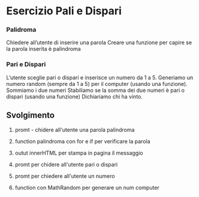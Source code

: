 Esercizio Pali e Dispari
===
### Palidroma
Chiedere all’utente di inserire una parola
Creare una funzione per capire se la parola inserita è palindroma

### Pari e Dispari
L’utente sceglie pari o dispari e inserisce un numero da 1 a 5.
Generiamo un numero random (sempre da 1 a 5) per il computer (usando una funzione).
Sommiamo i due numeri
Stabiliamo se la somma dei due numeri è pari o dispari (usando una funzione)
Dichiariamo chi ha vinto.

## Svolgimento
1. promt - chidere all'utente una parola palindroma
2. function palindroma con for e if per verificare la parola
3. outut innerHTML per stampa in pagina il messaggio

4. promt per chidere all'utente pari o dispari
5. promt per chiedere all'utente un numero 
6. function con MathRandom per generare un num computer


